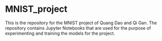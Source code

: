 # MNIST_project

This is the repository for the MNIST project of Quang Dao and Qi Gan. The repository contains Jupyter Notebooks that are used for the purpose of experimenting and training the models for the project.

